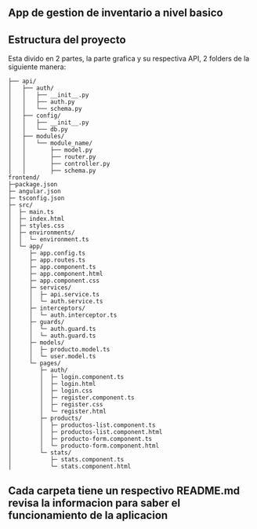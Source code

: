 ## App de gestion de inventario a nivel basico

## Estructura del proyecto

Esta divido en 2 partes, la parte grafica y su respectiva API, 2 folders de la siguiente manera:

```
├── api/
│   ├── auth/
│   │   ├── __init__.py
│   │   ├── auth.py
│   │   └── schema.py
│   ├── config/
│   │   ├── __init__.py
│   │   └── db.py
│   ├── modules/
│   │   └── module_name/
│   │       ├── model.py
│   │       ├── router.py
│   │       ├── controller.py
│   │       ├── schema.py
frontend/
├─package.json
├─ angular.json
├─ tsconfig.json
├─ src/
│  ├─ main.ts
│  ├─ index.html
│  ├─ styles.css
│  ├─ environments/
│  │  └─ environment.ts
│  └─ app/
│     ├─ app.config.ts
│     ├─ app.routes.ts
│     ├─ app.component.ts
│     ├─ app.component.html
│     ├─ app.component.css
│     ├─ services/
│     │  ├─ api.service.ts
│     │  └─ auth.service.ts
│     ├─ interceptors/
│     │  └─ auth.interceptor.ts
│     ├─ guards/
│     │  └─ auth.guard.ts
│     │  └─ auth.guard.ts
│     ├─ models/
│     │  ├─ producto.model.ts
│     │  └─ user.model.ts
│     └─ pages/
│        ├─ auth/
│        │  ├─ login.component.ts
│        │  ├─ login.html
│        │  ├─ login.css
│        │  ├─ register.component.ts
│        │  ├─ register.css
│        │  └─ register.html
│        ├─ products/
│        │  ├─ productos-list.component.ts
│        │  ├─ productos-list.component.html
│        │  ├─ producto-form.component.ts
│        │  └─ producto-form.component.html
│        └─ stats/
│           ├─ stats.component.ts
│           └─ stats.component.html
```

## Cada carpeta tiene un respectivo README.md revisa la informacion para saber el funcionamiento de la aplicacion 


